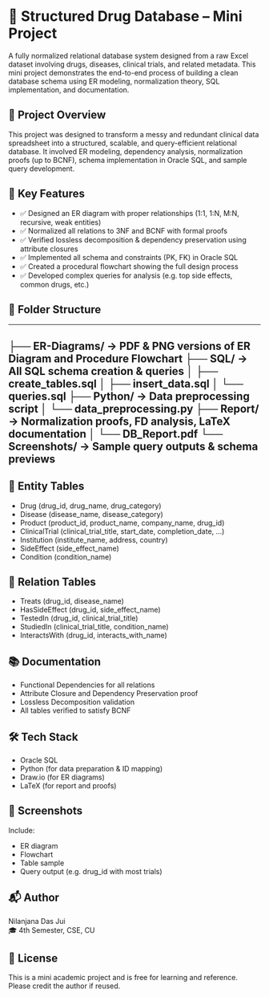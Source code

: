 # 🧬 Structured Drug Database – Mini Project

A fully normalized relational database system designed from a raw Excel dataset involving drugs, diseases, clinical trials, and related metadata. This mini project demonstrates the end-to-end process of building a clean database schema using ER modeling, normalization theory, SQL implementation, and documentation.

## 📌 Project Overview

This project was designed to transform a messy and redundant clinical data spreadsheet into a structured, scalable, and query-efficient relational database. It involved ER modeling, dependency analysis, normalization proofs (up to BCNF), schema implementation in Oracle SQL, and sample query development.

## 🎯 Key Features

- ✅ Designed an ER diagram with proper relationships (1:1, 1:N, M:N, recursive, weak entities)
- ✅ Normalized all relations to 3NF and BCNF with formal proofs
- ✅ Verified lossless decomposition & dependency preservation using attribute closures
- ✅ Implemented all schema and constraints (PK, FK) in Oracle SQL
- ✅ Created a procedural flowchart showing the full design process
- ✅ Developed complex queries for analysis (e.g. top side effects, common drugs, etc.)

## 📁 Folder Structure
---
├── ER-Diagrams/ → PDF & PNG versions of ER Diagram and Procedure Flowchart
├── SQL/ → All SQL schema creation & queries
│ ├── create_tables.sql
│ ├── insert_data.sql
│ └── queries.sql
├── Python/ → Data preprocessing script
│ └── data_preprocessing.py
├── Report/ → Normalization proofs, FD analysis, LaTeX documentation
│ └── DB_Report.pdf
└── Screenshots/ → Sample query outputs & schema previews
---


## 📘 Entity Tables

- Drug (drug_id, drug_name, drug_category)  
- Disease (disease_name, disease_category)  
- Product (product_id, product_name, company_name, drug_id)  
- ClinicalTrial (clinical_trial_title, start_date, completion_date, ...)  
- Institution (institute_name, address, country)  
- SideEffect (side_effect_name)  
- Condition (condition_name)

## 🔗 Relation Tables

- Treats (drug_id, disease_name)  
- HasSideEffect (drug_id, side_effect_name)  
- TestedIn (drug_id, clinical_trial_title)  
- StudiedIn (clinical_trial_title, condition_name)  
- InteractsWith (drug_id, interacts_with_name)

## 📚 Documentation

- Functional Dependencies for all relations  
- Attribute Closure and Dependency Preservation proof  
- Lossless Decomposition validation  
- All tables verified to satisfy BCNF

## 🛠 Tech Stack

- Oracle SQL  
- Python (for data preparation & ID mapping)  
- Draw.io (for ER diagrams)  
- LaTeX (for report and proofs)

## 📸 Screenshots

Include:
- ER diagram  
- Flowchart  
- Table sample  
- Query output (e.g. drug_id with most trials)

## 📬 Author

Nilanjana Das Jui  
🎓 4th Semester, CSE, CU

## 📎 License

This is a mini academic project and is free for learning and reference. Please credit the author if reused.


